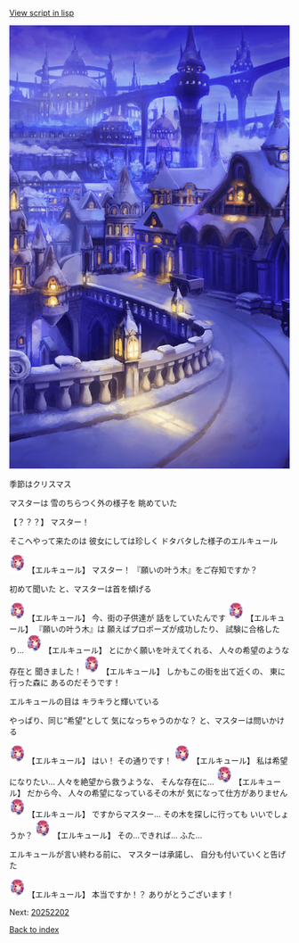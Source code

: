 [View script in lisp](../scripts/20252201.txt)

![town_night_snow.png](../images/backgrounds/town_night_snow.png)

季節はクリスマス

マスターは
雪のちらつく外の様子を
眺めていた

【？？？】
マスター！

そこへやって来たのは
彼女にしては珍しく
ドタバタした様子のエルキュール

<img src="../images/units/202521.png" alt="202521.png" height="34"/>
【エルキュール】
マスター！
『願いの叶う木』をご存知ですか？

初めて聞いた
と、マスターは首を傾げる

<img src="../images/units/202521.png" alt="202521.png" height="34"/>
【エルキュール】
今、街の子供達が
話をしていたんです

<img src="../images/units/202521.png" alt="202521.png" height="34"/>
【エルキュール】
『願いの叶う木』は
願えばプロポーズが成功したり、
試験に合格したり…

<img src="../images/units/202521.png" alt="202521.png" height="34"/>
【エルキュール】
とにかく願いを叶えてくれる、
人々の希望のような存在と
聞きました！

<img src="../images/units/202521.png" alt="202521.png" height="34"/>
【エルキュール】
しかもこの街を出て近くの、
東に行った森に
あるのだそうです！

エルキュールの目は
キラキラと輝いている

やっぱり、同じ“希望”として
気になっちゃうのかな？
と、マスターは問いかける

<img src="../images/units/202521.png" alt="202521.png" height="34"/>
【エルキュール】
はい！
その通りです！

<img src="../images/units/202521.png" alt="202521.png" height="34"/>
【エルキュール】
私は希望になりたい…
人々を絶望から救うような、
そんな存在に…

<img src="../images/units/202521.png" alt="202521.png" height="34"/>
【エルキュール】
だから今、
人々の希望になっているその木が
気になって仕方がありません

<img src="../images/units/202521.png" alt="202521.png" height="34"/>
【エルキュール】
ですからマスター…
その木を探しに行っても
いいでしょうか？

<img src="../images/units/202521.png" alt="202521.png" height="34"/>
【エルキュール】
その…できれば…
ふた…

エルキュールが言い終わる前に、
マスターは承諾し、
自分も付いていくと告げた

<img src="../images/units/202521.png" alt="202521.png" height="34"/>
【エルキュール】
本当ですか！？
ありがとうございます！

Next: [20252202](20252202.md)

[Back to index](index.md)
